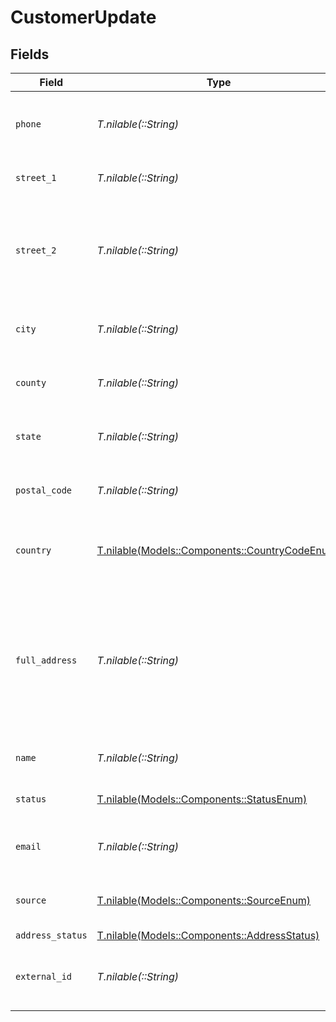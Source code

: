 # CustomerUpdate


## Fields

| Field                                                                                              | Type                                                                                               | Required                                                                                           | Description                                                                                        |
| -------------------------------------------------------------------------------------------------- | -------------------------------------------------------------------------------------------------- | -------------------------------------------------------------------------------------------------- | -------------------------------------------------------------------------------------------------- |
| `phone`                                                                                            | *T.nilable(::String)*                                                                              | :heavy_minus_sign:                                                                                 | Phone number associated with the customer.                                                         |
| `street_1`                                                                                         | *T.nilable(::String)*                                                                              | :heavy_minus_sign:                                                                                 | Primary street address.                                                                            |
| `street_2`                                                                                         | *T.nilable(::String)*                                                                              | :heavy_minus_sign:                                                                                 | Additional street address details, such as an apartment or suite number.                           |
| `city`                                                                                             | *T.nilable(::String)*                                                                              | :heavy_minus_sign:                                                                                 | City where the customer resides.                                                                   |
| `county`                                                                                           | *T.nilable(::String)*                                                                              | :heavy_minus_sign:                                                                                 | County or district of the customer.                                                                |
| `state`                                                                                            | *T.nilable(::String)*                                                                              | :heavy_minus_sign:                                                                                 | State or province of the customer.                                                                 |
| `postal_code`                                                                                      | *T.nilable(::String)*                                                                              | :heavy_minus_sign:                                                                                 | ZIP or Postal code of the customer.                                                                |
| `country`                                                                                          | [T.nilable(Models::Components::CountryCodeEnum)](../../models/shared/countrycodeenum.md)           | :heavy_minus_sign:                                                                                 | Country code in ISO 3166-1 alpha-2 format                                                          |
| `full_address`                                                                                     | *T.nilable(::String)*                                                                              | :heavy_minus_sign:                                                                                 | Complete address string of the customer, which can be used as an alternative to individual fields. |
| `name`                                                                                             | *T.nilable(::String)*                                                                              | :heavy_minus_sign:                                                                                 | Name of the customer.                                                                              |
| `status`                                                                                           | [T.nilable(Models::Components::StatusEnum)](../../models/shared/statusenum.md)                     | :heavy_minus_sign:                                                                                 | Status of the customer.                                                                            |
| `email`                                                                                            | *T.nilable(::String)*                                                                              | :heavy_minus_sign:                                                                                 | Email address of the customer.                                                                     |
| `source`                                                                                           | [T.nilable(Models::Components::SourceEnum)](../../models/shared/sourceenum.md)                     | :heavy_minus_sign:                                                                                 | Source of the customer's record                                                                    |
| `address_status`                                                                                   | [T.nilable(Models::Components::AddressStatus)](../../models/shared/addressstatus.md)               | :heavy_minus_sign:                                                                                 | N/A                                                                                                |
| `external_id`                                                                                      | *T.nilable(::String)*                                                                              | :heavy_minus_sign:                                                                                 | External identifier associated with the customer                                                   |